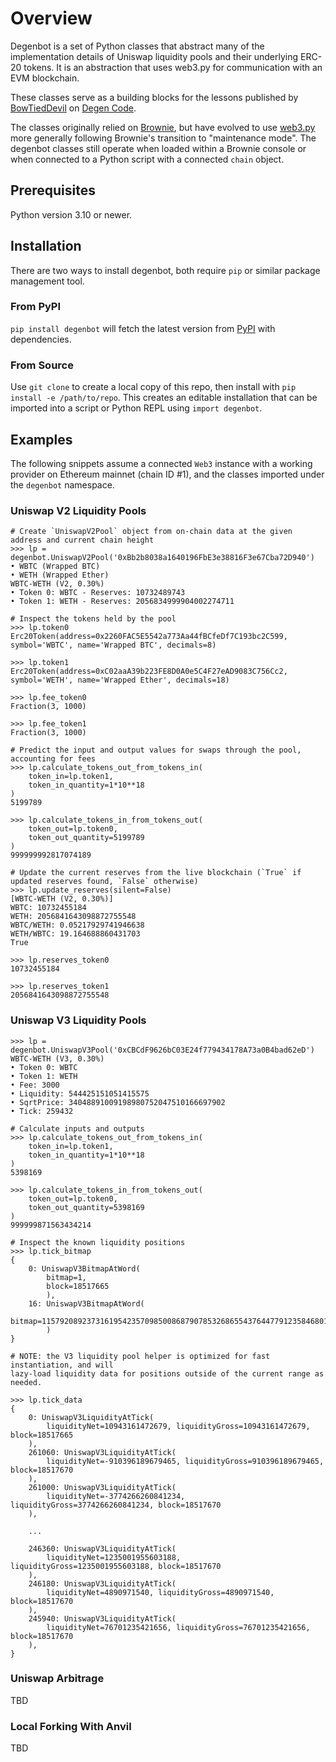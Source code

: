 # Overview
Degenbot is a set of Python classes that abstract many of the implementation details of Uniswap liquidity pools and their underlying ERC-20 tokens. It is an abstraction that uses web3.py for communication with an EVM blockchain.

These classes serve as a building blocks for the lessons published by [BowTiedDevil](https://twitter.com/BowTiedDevil) on [Degen Code](https://www.degencode.com/).

The classes originally relied on [Brownie](https://github.com/eth-brownie/brownie), but have evolved to use [web3.py](https://github.com/ethereum/web3.py/) more generally following Brownie's transition to "maintenance mode". The degenbot classes still operate when loaded within a Brownie console or when connected to a Python script with a connected `chain` object.

## Prerequisites
Python version 3.10 or newer.

## Installation
There are two ways to install degenbot, both require `pip` or similar package management tool.

### From PyPI
`pip install degenbot` will fetch the latest version from [PyPI](https://pypi.org/project/degenbot/) with dependencies.

### From Source
Use `git clone` to create a local copy of this repo, then install with `pip install -e /path/to/repo`. This creates an editable installation that can be imported into a script or Python REPL using `import degenbot`.

## Examples
The following snippets assume a connected `Web3` instance with a working provider on Ethereum mainnet (chain ID #1), and the classes imported under the `degenbot` namespace.

### Uniswap V2 Liquidity Pools
```
# Create `UniswapV2Pool` object from on-chain data at the given address and current chain height
>>> lp = degenbot.UniswapV2Pool('0xBb2b8038a1640196FbE3e38816F3e67Cba72D940')
• WBTC (Wrapped BTC)
• WETH (Wrapped Ether)
WBTC-WETH (V2, 0.30%)
• Token 0: WBTC - Reserves: 10732489743
• Token 1: WETH - Reserves: 2056834999904002274711

# Inspect the tokens held by the pool
>>> lp.token0
Erc20Token(address=0x2260FAC5E5542a773Aa44fBCfeDf7C193bc2C599, symbol='WBTC', name='Wrapped BTC', decimals=8)

>>> lp.token1
Erc20Token(address=0xC02aaA39b223FE8D0A0e5C4F27eAD9083C756Cc2, symbol='WETH', name='Wrapped Ether', decimals=18)

>>> lp.fee_token0
Fraction(3, 1000)

>>> lp.fee_token1
Fraction(3, 1000)

# Predict the input and output values for swaps through the pool, accounting for fees
>>> lp.calculate_tokens_out_from_tokens_in(
    token_in=lp.token1, 
    token_in_quantity=1*10**18
)
5199789

>>> lp.calculate_tokens_in_from_tokens_out(
    token_out=lp.token0, 
    token_out_quantity=5199789
)
999999992817074189

# Update the current reserves from the live blockchain (`True` if updated reserves found, `False` otherwise)
>>> lp.update_reserves(silent=False)
[WBTC-WETH (V2, 0.30%)]
WBTC: 10732455184
WETH: 2056841643098872755548
WBTC/WETH: 0.05217929741946638
WETH/WBTC: 19.164688860431703
True
       
>>> lp.reserves_token0
10732455184

>>> lp.reserves_token1
2056841643098872755548
```

### Uniswap V3 Liquidity Pools
```
>>> lp = degenbot.UniswapV3Pool('0xCBCdF9626bC03E24f779434178A73a0B4bad62eD')
WBTC-WETH (V3, 0.30%)
• Token 0: WBTC
• Token 1: WETH
• Fee: 3000
• Liquidity: 544425151051415575
• SqrtPrice: 34048891009198980752047510166697902
• Tick: 259432

# Calculate inputs and outputs
>>> lp.calculate_tokens_out_from_tokens_in(
    token_in=lp.token1, 
    token_in_quantity=1*10**18
)
5398169

>>> lp.calculate_tokens_in_from_tokens_out(
    token_out=lp.token0, 
    token_out_quantity=5398169
)
999999871563434214

# Inspect the known liquidity positions
>>> lp.tick_bitmap
{
    0: UniswapV3BitmapAtWord(
        bitmap=1,
        block=18517665
        ),
    16: UniswapV3BitmapAtWord(
        bitmap=115792089237316195423570985008687907853268655437644779123584680198630541352072,block=18517670
        )
}

# NOTE: the V3 liquidity pool helper is optimized for fast instantiation, and will 
lazy-load liquidity data for positions outside of the current range as needed.

>>> lp.tick_data
{
    0: UniswapV3LiquidityAtTick(
        liquidityNet=10943161472679, liquidityGross=10943161472679, block=18517665
    ),
    261060: UniswapV3LiquidityAtTick(
        liquidityNet=-910396189679465, liquidityGross=910396189679465, block=18517670
    ),
    261000: UniswapV3LiquidityAtTick(
        liquidityNet=-3774266260841234, liquidityGross=3774266260841234, block=18517670
    ),
   
    ...

    246360: UniswapV3LiquidityAtTick(
        liquidityNet=1235001955603188, liquidityGross=1235001955603188, block=18517670
    ),
    246180: UniswapV3LiquidityAtTick(
        liquidityNet=4890971540, liquidityGross=4890971540, block=18517670
    ),
    245940: UniswapV3LiquidityAtTick(
        liquidityNet=76701235421656, liquidityGross=76701235421656, block=18517670
    ),
}
```

### Uniswap Arbitrage
TBD

### Local Forking With Anvil
TBD
